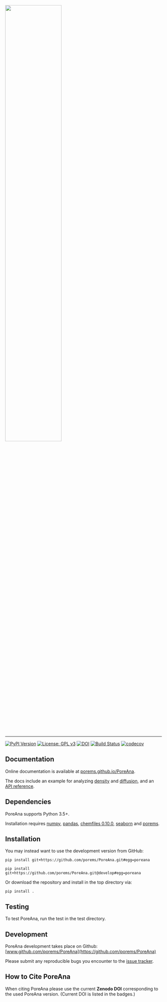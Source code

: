 <img src="https://github.com/PoreMS/PoreAna/blob/main/docsrc/pics/logo_text_sub.svg" width="60%">

--------------------------------------

[![PyPI Version](https://img.shields.io/badge/PyPI-0.2.3-orange)](https://pypi.org/project/PoreAna/)
[![License: GPL v3](https://img.shields.io/badge/License-GPLv3-blue.svg)](https://github.com/PoreMS/PoreAna/blob/main/LICENSE)
[![DOI](https://zenodo.org/badge/DOI/10.5281/zenodo.14056630.svg)](https://doi.org/10.5281/zenodo.14056630)
[![Build Status](https://github.com/PoreMS/PoreAna/actions/workflows/workflow.yml/badge.svg)](https://github.com/PoreMS/PoreAna/actions/workflows/workflow.yml)
[![codecov](https://codecov.io/gh/PoreMS/PoreAna/branch/main/graph/badge.svg)](https://codecov.io/gh/PoreMS/PoreAna)

## Documentation

Online documentation is available at [porems.github.io/PoreAna](https://porems.github.io/PoreAna/).

The docs include an example for analyzing [density](https://porems.github.io/PoreAna/density.html) and [diffusion](http://porems.github.io/PoreAna/diffusion.html), and an [API reference](http://porems.github.io/PoreAna/api.html).


## Dependencies

PoreAna supports Python 3.5+.

Installation requires [numpy](https://pypi.org/project/numpy/), [pandas](https://pypi.org/project/pandas/), [chemfiles 0.10.0](https://pypi.org/project/chemfiles/0.8.0/), [seaborn](https://pypi.org/project/seaborn/) and [porems](https://pypi.org/project/porems/).


## Installation

You may instead want to use the development version from GitHub:

    pip install git+https://github.com/porems/PoreAna.git#egg=poreana

    pip install git+https://github.com/porems/PoreAna.git@develop#egg=poreana

Or download the repository and install in the top directory via:

    pip install .


## Testing

To test PoreAna, run the test in the test directory.


## Development

PoreAna development takes place on Github: [www.github.com/porems/PoreAna](https://github.com/porems/PoreAna)

Please submit any reproducible bugs you encounter to the [issue tracker](https://github.com/porems/PoreAna/issues).


## How to Cite PoreAna

When citing PoreAna please use the current **Zenodo DOI** corresponding to the used PoreAna version. (Current DOI is listed in the badges.)

